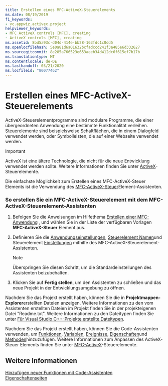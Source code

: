 ```yaml
---
title: Erstellen eines MFC-ActiveX-Steuerelements
ms.date: 08/19/2019
f1_keywords:
- vc.appwiz.activex.project
helpviewer_keywords:
- MFC ActiveX controls [MFC], creating
- ActiveX controls [MFC], creating
ms.assetid: 8bd5a93c-d04d-414e-bb28-163fdc1c0dd5
ms.openlocfilehash: 5e0a81d6a01632bcfadccd241f3a485e6d332627
ms.sourcegitcommit: 8e285a766523e653aeeb34d412dc6f615ef7b17b
ms.translationtype: MT
ms.contentlocale: de-DE
ms.lasthandoff: 03/21/2020
ms.locfileid: "80077462"
---
```

# <a name="creating-an-mfc-activex-control"></a>Erstellen eines MFC-ActiveX-Steuerelements

ActiveX-Steuerelementprogramme sind modulare Programme, die einer übergeordneten Anwendung eine bestimmte Funktionalität verleihen. Steuerelemente sind beispielsweise Schaltflächen, die in einem Dialogfeld verwendet werden, oder Symbolleisten, die auf einer Webseite verwendet werden.

>[!IMPORTANT]
> ActiveX ist eine ältere Technologie, die nicht für die neue Entwicklung verwendet werden sollte. Weitere Informationen finden Sie unter [ActiveX](../activex-controls.md)-Steuerelemente.

Die einfachste Möglichkeit zum Erstellen eines MFC-ActiveX-Steuer Elements ist die Verwendung des [MFC-ActiveX-Steuer](../../mfc/reference/mfc-activex-control-wizard.md)Element-Assistenten.

### <a name="to-create-an-mfc-activex-control-using-the-mfc-activex-control-wizard"></a>So erstellen Sie ein MFC-ActiveX-Steuerelement mit dem MFC-ActiveX-Steuerelement-Assistenten

1. Befolgen Sie die Anweisungen im Hilfethema [Erstellen einer MFC-Anwendung](creating-an-mfc-application.md) , und wählen Sie in der Liste der verfügbaren Vorlagen **MFC-ActiveX-Steuer** Element aus.

1. Definieren Sie die [Anwendungseinstellungen](../../mfc/reference/application-settings-mfc-activex-control-wizard.md), [Steuerelement Namen](../../mfc/reference/control-names-mfc-activex-control-wizard.md)und Steuerelement [Einstellungen](../../mfc/reference/control-settings-mfc-activex-control-wizard.md) mithilfe des MFC-ActiveX-Steuerelement-Assistenten.

    > [!NOTE]
    >  Überspringen Sie diesen Schritt, um die Standardeinstellungen des Assistenten beizubehalten.

1. Klicken Sie auf **Fertig stellen**, um den Assistenten zu schließen und das neue Projekt in der Entwicklungsumgebung zu öffnen.

Nachdem Sie das Projekt erstellt haben, können Sie die in **Projektmappen-Explorer**erstellten Dateien anzeigen. Weitere Informationen zu den vom Assistenten erstellten Dateien im Projekt finden Sie in der projekteigenen Datei "Readme.txt". Weitere Informationen zu den Dateitypen finden Sie unter [Für Visual Studio C++-Projekte erstellte Dateitypen](../../build/reference/file-types-created-for-visual-cpp-projects.md).

Nachdem Sie das Projekt erstellt haben, können Sie die Code-Assistenten verwenden, um [Funktionen](../../ide/add-member-function-wizard.md), [Variablen](../../ide/add-member-variable-wizard.md), [Ereignisse](../../ide/add-event-wizard.md), [Eigenschaften](../../ide/names-add-property-wizard.md)und [Methoden](../../ide/add-method-wizard.md)hinzuzufügen. Weitere Informationen zum Anpassen des ActiveX-Steuer Elements finden Sie unter [MFC-ActiveX](../../mfc/mfc-activex-controls.md)-Steuerelemente.

## <a name="see-also"></a>Weitere Informationen

[Hinzufügen neuer Funktionen mit Code-Assistenten](../../ide/adding-functionality-with-code-wizards-cpp.md)<br/>
[Eigenschaftenseiten](../../build/reference/property-pages-visual-cpp.md)
